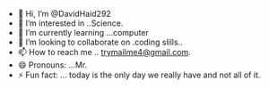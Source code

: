 - 👋 Hi, I’m @DavidHaid292
- 👀 I’m interested in ..Science.
- 🌱 I’m currently learning ...computer
- 💞️ I’m looking to collaborate on .coding slills..
- 📫 How to reach me .. trymailme4@gmail.com.
- 😄 Pronouns: ...Mr.
- ⚡ Fun fact: ...
today is the only day we really have and not all of it.
<!---
DavidHaid292/DavidHaid292 is a ✨ special ✨ repository because its `README.md` (this file) appears on your GitHub profile.
You can click the Preview link to take a look at your changes.
--->
